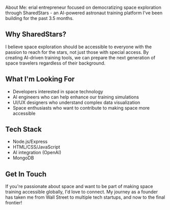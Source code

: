 About Me:  erial entrepreneur focused on democratizing space exploration through SharedStars - an AI-powered astronaut training platform I've been building for the past 3.5 months.
## Why SharedStars?
I believe space exploration should be accessible to everyone with the passion to reach for the stars, not just those with special access. By creating AI-driven training tools, we can prepare the next generation of space travelers regardless of their background.
## What I'm Looking For
- Developers interested in space technology
- AI engineers who can help enhance our training simulations
- UI/UX designers who understand complex data visualization
- Space enthusiasts who want to contribute to making space more accessible
## Tech Stack
- Node.js/Express
- HTML/CSS/JavaScript
- AI integration (OpenAI)
- MongoDB
## Get In Touch
If you're passionate about space and want to be part of making space training accessible globally, I'd love to connect. My journey as a founder has taken me from Wall Street to multiple tech startups, and now to the final frontier!
